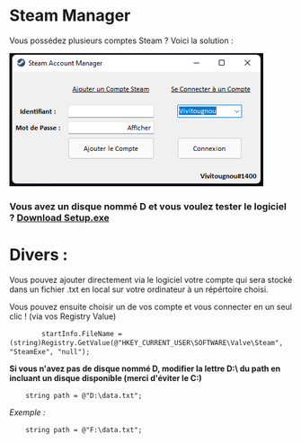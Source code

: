 # Steam Manager
Vous possédez plusieurs comptes Steam ? Voici la solution :

![Screenshot](image.png) 

### Vous avez un disque nommé D et vous voulez tester le logiciel ? [Download Setup.exe](https://github.com/Vivitougnou/steam-manager/blob/main/Steam%20Account%20Manager.exe)

# Divers :

Vous pouvez ajouter directement via le logiciel votre compte qui sera stocké dans un fichier .txt en local sur votre ordinateur à un répértoire choisi.

Vous pouvez ensuite choisir un de vos compte et vous connecter en un seul clic ! (via vos Registry Value)

            startInfo.FileName = (string)Registry.GetValue(@"HKEY_CURRENT_USER\SOFTWARE\Valve\Steam", "SteamExe", "null");
            
            


__Si vous n'avez pas de disque nommé D, modifier la lettre D:\ du path en incluant un disque disponible (merci d'éviter le C:\)__

        string path = @"D:\data.txt";
       
*Exemple :*

        string path = @"F:\data.txt";
